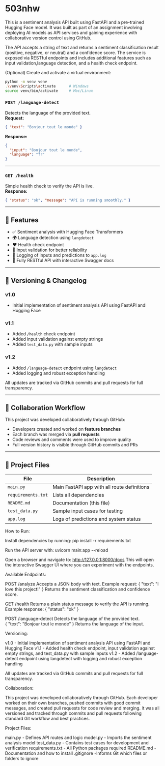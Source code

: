 # 503nhw
This is a sentiment analysis API built using FastAPI and a pre-trained Hugging Face model. It was built as part of an assignment involving deploying AI models as API services and gaining experience with collaborative version control using GitHub.

The API accepts a string of text and returns a sentiment classification result (positive, negative, or neutral) and a confidence score. The service is exposed via RESTful endpoints and includes additional features such as input validation,language detection, and a health check endpoint.


(Optional) Create and activate a virtual environment:
```bash
python -m venv venv
.\venv\Scripts\activate      # Windows
source venv/bin/activate     # Mac/Linux
```


### `POST /language-detect`
Detects the language of the provided text.  
**Request:**
```json
{ "text": "Bonjour tout le monde" }
```
**Response:**
```json
{
  "input": "Bonjour tout le monde",
  "language": "fr"
}
```

---

### `GET /health`
Simple health check to verify the API is live.  
**Response:**
```json
{ "status": "ok", "message": "API is running smoothly." }
```

---

## 🧠 Features

- ✅ Sentiment analysis with Hugging Face Transformers
- 🌍 Language detection using `langdetect`
- ❤️ Health check endpoint
- 🧪 Input validation for better reliability
- 📝 Logging of inputs and predictions to `app.log`
- 🔀 Fully RESTful API with interactive Swagger docs

---

## 📌 Versioning & Changelog

### v1.0
- Initial implementation of sentiment analysis API using FastAPI and Hugging Face

### v1.1
- Added `/health` check endpoint
- Added input validation against empty strings
- Added `test_data.py` with sample inputs

### v1.2
- Added `/language-detect` endpoint using `langdetect`
- Added logging and robust exception handling

All updates are tracked via GitHub commits and pull requests for full transparency.

---

## 🤝 Collaboration Workflow

This project was developed collaboratively through GitHub:

- Developers created and worked on **feature branches**
- Each branch was merged via **pull requests**
- Code reviews and comments were used to improve quality
- Full version history is visible through GitHub commits and PRs

---

## 📁 Project Files

| File             | Description |
|------------------|-------------|
| `main.py`        | Main FastAPI app with all route definitions |
| `requirements.txt` | Lists all dependencies |
| `README.md`      | Documentation (this file) |
| `test_data.py`   | Sample input cases for testing |
| `app.log`        | Logs of predictions and system status |

How to Run:

Install dependencies by running: pip install -r requirements.txt

Run the API server with: uvicorn main:app --reload

Open a browser and navigate to: http://127.0.0.1:8000/docs
This will open the interactive Swagger UI where you can experiment with the endpoints.

Available Endpoints:

POST /analyze
Accepts a JSON body with text. Example request:
{ "text": "I love this project!" }
Returns the sentiment classification and confidence score.

GET /health
Returns a plain status message to verify the API is running. Example response:
{ "status": "ok" }

POST /language-detect
Detects the language of the provided text.  
{ "text": "Bonjour tout le monde" }
Returns the language of the input.

Versioning:

v1.0 - Initial implementation of sentiment analysis API using FastAPI and Hugging Face
v1.1 - Added health check endpoint, input validation against empty strings, and test_data.py with sample inputs
v1.2 - Added /language-detect endpoint using langdetect with logging and robust exception handling

All updates are tracked via GitHub commits and pull requests for full transparency.

Collaboration:

This project was developed collaboratively through GitHub. Each developer worked on their own branches, pushed commits with good commit messages, and created pull requests for code review and merging. It was all versioned and tracked through commits and pull requests following standard Git workflow and best practices.

Project Files:

main.py - Defines API routes and logic
model.py - Imports the sentiment analysis model
test_data.py - Contains test cases for development and verification
requirements.txt - All Python packages required
README.md - Documentation and how to install
.gitignore -Informs Git which files or folders to ignore